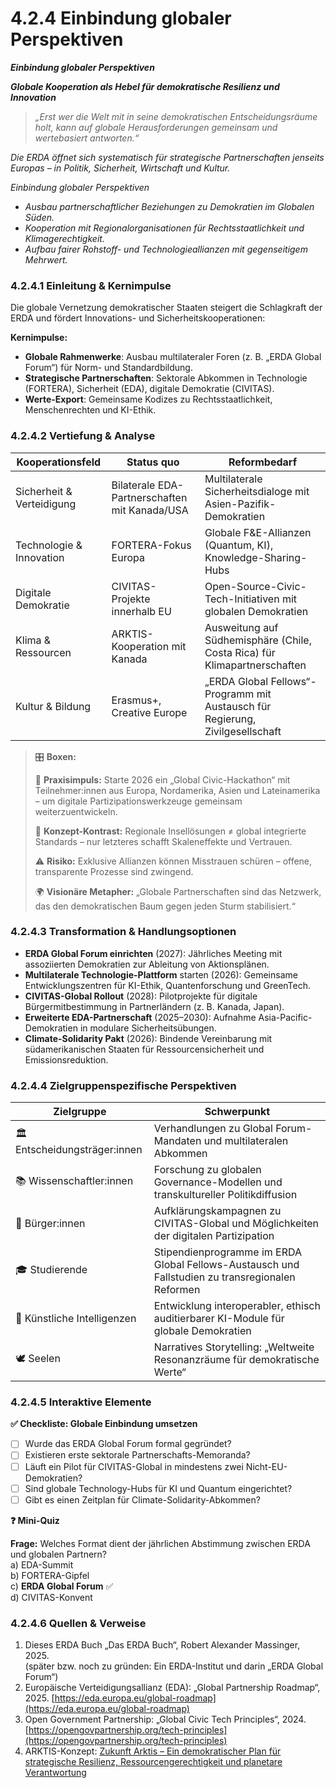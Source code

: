 # 4.2.4 Einbindung globaler Perspektiven

_**Einbindung globaler Perspektiven**_

_**Globale Kooperation als Hebel für demokratische Resilienz und Innovation**_

> _„Erst wer die Welt mit in seine demokratischen Entscheidungsräume holt, kann auf globale Herausforderungen gemeinsam und wertebasiert antworten.“_

_Die ERDA öffnet sich systematisch für strategische Partnerschaften jenseits Europas – in Politik, Sicherheit, Wirtschaft und Kultur._

_Einbindung globaler Perspektiven_

* _Ausbau partnerschaftlicher Beziehungen zu Demokratien im Globalen Süden._
* _Kooperation mit Regionalorganisationen für Rechtsstaatlichkeit und Klimagerechtigkeit._
* _Aufbau fairer Rohstoff- und Technologieallianzen mit gegenseitigem Mehrwert._

### 4.2.4.1 Einleitung & Kernimpulse

Die globale Vernetzung demokratischer Staaten steigert die Schlagkraft der ERDA und fördert Innovations- und Sicherheitskooperationen:

**Kernimpulse:**

* **Globale Rahmenwerke**: Ausbau multilateraler Foren (z. B. „ERDA Global Forum“) für Norm- und Standardbildung.
* **Strategische Partnerschaften**: Sektorale Abkommen in Technologie (FORTERA), Sicherheit (EDA), digitale Demokratie (CIVITAS).
* **Werte-Export**: Gemeinsame Kodizes zu Rechtsstaatlichkeit, Menschenrechten und KI-Ethik.

### 4.2.4.2 Vertiefung & Analyse

| Kooperationsfeld          | Status quo                                    | Reformbedarf                                                                  |
| ------------------------- | --------------------------------------------- | ----------------------------------------------------------------------------- |
| Sicherheit & Verteidigung | Bilaterale EDA-Partnerschaften mit Kanada/USA | Multilaterale Sicherheitsdialoge mit Asien-Pazifik-Demokratien                |
| Technologie & Innovation  | FORTERA-Fokus Europa                          | Globale F\&E-Allianzen (Quantum, KI), Knowledge-Sharing-Hubs                  |
| Digitale Demokratie       | CIVITAS-Projekte innerhalb EU                 | Open-Source-Civic-Tech-Initiativen mit globalen Demokratien                   |
| Klima & Ressourcen        | ARKTIS-Kooperation mit Kanada                 | Ausweitung auf Südhemisphäre (Chile, Costa Rica) für Klimapartnerschaften     |
| Kultur & Bildung          | Erasmus+, Creative Europe                     | „ERDA Global Fellows“-Programm mit Austausch für Regierung, Zivilgesellschaft |



> 🎛️ **Boxen:**
>
> 📌 **Praxisimpuls:** Starte 2026 ein „Global Civic-Hackathon“ mit Teilnehmer:innen aus Europa, Nordamerika, Asien und Lateinamerika – um digitale Partizipationswerkzeuge gemeinsam weiterzuentwickeln.
>
> 🧠 **Konzept-Kontrast:** Regionale Insellösungen ≠ global integrierte Standards – nur letzteres schafft Skaleneffekte und Vertrauen.
>
> ⚠️ **Risiko:** Exklusive Allianzen können Misstrauen schüren – offene, transparente Prozesse sind zwingend.
>
> 🌍 **Visionäre Metapher:** „Globale Partnerschaften sind das Netzwerk, das den demokratischen Baum gegen jeden Sturm stabilisiert.“

### 4.2.4.3 Transformation & Handlungsoptionen

* **ERDA Global Forum einrichten** (2027): Jährliches Meeting mit assoziierten Demokratien zur Ableitung von Aktionsplänen.
* **Multilaterale Technologie-Plattform** starten (2026): Gemeinsame Entwicklungszentren für KI-Ethik, Quantenforschung und GreenTech.
* **CIVITAS-Global Rollout** (2028): Pilotprojekte für digitale Bürgermitbestimmung in Partnerländern (z. B. Kanada, Japan).
* **Erweiterte EDA-Partnerschaft** (2025–2030): Aufnahme Asia-Pacific-Demokratien in modulare Sicherheitsübungen.
* **Climate-Solidarity Pakt** (2026): Bindende Vereinbarung mit südamerikanischen Staaten für Ressourcensicherheit und Emissionsreduktion.

### 4.2.4.4 Zielgruppenspezifische Perspektiven

| Zielgruppe                    | Schwerpunkt                                                                                      |
| ----------------------------- | ------------------------------------------------------------------------------------------------ |
| 🏛️ Entscheidungsträger:innen | Verhandlungen zu Global Forum-Mandaten und multilateralen Abkommen                               |
| 📚 Wissenschaftler:innen      | Forschung zu globalen Governance-Modellen und transkultureller Politikdiffusion                  |
| 🧍 Bürger:innen               | Aufklärungskampagnen zu CIVITAS-Global und Möglichkeiten der digitalen Partizipation             |
| 🎓 Studierende                | Stipendienprogramme im ERDA Global Fellows-Austausch und Fallstudien zu transregionalen Reformen |
| 🤖 Künstliche Intelligenzen   | Entwicklung interoperabler, ethisch auditierbarer KI-Module für globale Demokratien              |
| 🕊️ Seelen                    | Narratives Storytelling: „Weltweite Resonanzräume für demokratische Werte“                       |

### 4.2.4.5 Interaktive Elemente

**✅ Checkliste: Globale Einbindung umsetzen**

* [ ] Wurde das ERDA Global Forum formal gegründet?
* [ ] Existieren erste sektorale Partnerschafts-Memoranda?
* [ ] Läuft ein Pilot für CIVITAS-Global in mindestens zwei Nicht-EU-Demokratien?
* [ ] Sind globale Technology-Hubs für KI und Quantum eingerichtet?
* [ ] Gibt es einen Zeitplan für Climate-Solidarity-Abkommen?

**❓ Mini-Quiz**

**Frage:** Welches Format dient der jährlichen Abstimmung zwischen ERDA und globalen Partnern?\
a) EDA-Summit\
b) FORTERA-Gipfel\
c) **ERDA Global Forum** ✅\
d) CIVITAS-Konvent

### 4.2.4.6 Quellen & Verweise

1. Dieses ERDA Buch „Das ERDA Buch“, Robert Alexander Massinger, 2025.\
   (später bzw. noch zu gründen: Ein ERDA-Institut und darin „ERDA Global Forum“)
2. Europäische Verteidigungsallianz (EDA): „Global Partnership Roadmap“, 2025. [https://eda.europa.eu/global-roadmap](https://eda.europa.eu/global-roadmap)
3. Open Government Partnership: „Global Civic Tech Principles“, 2024. [https://opengovpartnership.org/tech-principles](https://opengovpartnership.org/tech-principles)
4. ARKTIS-Konzept: [Zukunft Arktis – Ein demokratischer Plan für strategische Resilienz, Ressourcengerechtigkeit und planetare Verantwortung](../../8.-das-arktis-konzept/)


